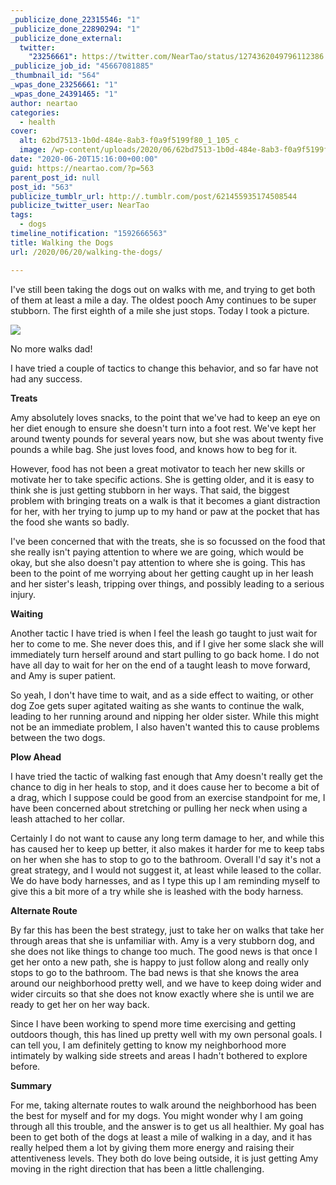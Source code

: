 ```yaml
---
_publicize_done_22315546: "1"
_publicize_done_22890294: "1"
_publicize_done_external:
  twitter:
    "23256661": https://twitter.com/NearTao/status/1274362049796112386
_publicize_job_id: "45667081885"
_thumbnail_id: "564"
_wpas_done_23256661: "1"
_wpas_done_24391465: "1"
author: neartao
categories:
  - health
cover:
  alt: 62bd7513-1b0d-484e-8ab3-f0a9f5199f80_1_105_c
  image: /wp-content/uploads/2020/06/62bd7513-1b0d-484e-8ab3-f0a9f5199f80_1_105_c.jpeg
date: "2020-06-20T15:16:00+00:00"
guid: https://neartao.com/?p=563
parent_post_id: null
post_id: "563"
publicize_tumblr_url: http://.tumblr.com/post/621455935174508544
publicize_twitter_user: NearTao
tags:
  - dogs
timeline_notification: "1592666563"
title: Walking the Dogs
url: /2020/06/20/walking-the-dogs/

---
```

I've still been taking the dogs out on walks with me, and trying to get both of them at least a mile a day. The oldest pooch Amy continues to be super stubborn. The first eighth of a mile she just stops. Today I took a picture.

![](/wp-content/uploads/2020/06/62bd7513-1b0d-484e-8ab3-f0a9f5199f80_1_105_c.jpeg?w=1024)

No more walks dad!

I have tried a couple of tactics to change this behavior, and so far have not had any success.

**Treats**

Amy absolutely loves snacks, to the point that we've had to keep an eye on her diet enough to ensure she doesn't turn into a foot rest. We've kept her around twenty pounds for several years now, but she was about twenty five pounds a while bag. She just loves food, and knows how to beg for it.

However, food has not been a great motivator to teach her new skills or motivate her to take specific actions. She is getting older, and it is easy to think she is just getting stubborn in her ways. That said, the biggest problem with bringing treats on a walk is that it becomes a giant distraction for her, with her trying to jump up to my hand or paw at the pocket that has the food she wants so badly.

I've been concerned that with the treats, she is so focussed on the food that she really isn't paying attention to where we are going, which would be okay, but she also doesn't pay attention to where she is going. This has been to the point of me worrying about her getting caught up in her leash and her sister's leash, tripping over things, and possibly leading to a serious injury.

**Waiting**

Another tactic I have tried is when I feel the leash go taught to just wait for her to come to me. She never does this, and if I give her some slack she will immediately turn herself around and start pulling to go back home. I do not have all day to wait for her on the end of a taught leash to move forward, and Amy is super patient.

So yeah, I don't have time to wait, and as a side effect to waiting, or other dog Zoe gets super agitated waiting as she wants to continue the walk, leading to her running around and nipping her older sister. While this might not be an immediate problem, I also haven't wanted this to cause problems between the two dogs.

**Plow Ahead**

I have tried the tactic of walking fast enough that Amy doesn't really get the chance to dig in her heals to stop, and it does cause her to become a bit of a drag, which I suppose could be good from an exercise standpoint for me, I have been concerned about stretching or pulling her neck when using a leash attached to her collar.

Certainly I do not want to cause any long term damage to her, and while this has caused her to keep up better, it also makes it harder for me to keep tabs on her when she has to stop to go to the bathroom. Overall I'd say it's not a great strategy, and I would not suggest it, at least while leased to the collar. We do have body harnesses, and as I type this up I am reminding myself to give this a bit more of a try while she is leashed with the body harness.

**Alternate Route**

By far this has been the best strategy, just to take her on walks that take her through areas that she is unfamiliar with. Amy is a very stubborn dog, and she does not like things to change too much. The good news is that once I get her onto a new path, she is happy to just follow along and really only stops to go to the bathroom. The bad news is that she knows the area around our neighborhood pretty well, and we have to keep doing wider and wider circuits so that she does not know exactly where she is until we are ready to get her on her way back.

Since I have been working to spend more time exercising and getting outdoors though, this has lined up pretty well with my own personal goals. I can tell you, I am definitely getting to know my neighborhood more intimately by walking side streets and areas I hadn't bothered to explore before.

**Summary**

For me, taking alternate routes to walk around the neighborhood has been the best for myself and for my dogs. You might wonder why I am going through all this trouble, and the answer is to get us all healthier. My goal has been to get both of the dogs at least a mile of walking in a day, and it has really helped them a lot by giving them more energy and raising their attentiveness levels. They both do love being outside, it is just getting Amy moving in the right direction that has been a little challenging.

